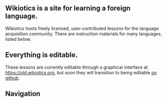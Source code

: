 ## Wikiotics is a site for learning a foreign language.

Wikiotics hosts freely licensed, user-contributed lessons for the language acquisition community.  There are instruction materials for many languages, listed below.

## Everything is editable.

These lessons are currently editable through a graphical interface at https://old.wikiotics.org, but soon they will transition to being editable [on github](https://github.com/wikiotics/wikiotics.org).

## Navigation

<!-- This section is rendered by the template, layouts/_default/home.html -->
